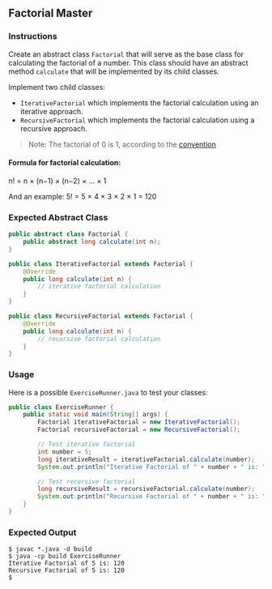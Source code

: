 ## Factorial Master

### Instructions

Create an abstract class `Factorial` that will serve as the base class for calculating the factorial of a number. This class should have an abstract method `calculate` that will be implemented by its child classes.

Implement two child classes:

- `IterativeFactorial` which implements the factorial calculation using an iterative approach.
- `RecursiveFactorial` which implements the factorial calculation using a recursive approach.

> Note: The factorial of 0 is 1, according to the [convention](https://www.chilimath.com/lessons/intermediate-algebra/zero-factorial/)

#### Formula for factorial calculation:

n! = n × (n−1) × (n−2) × … × 1

And an example:
5! = 5 × 4 × 3 × 2 × 1 = 120

### Expected Abstract Class

```java
public abstract class Factorial {
    public abstract long calculate(int n);
}

public class IterativeFactorial extends Factorial {
    @Override
    public long calculate(int n) {
        // iterative factorial calculation
    }
}

public class RecursiveFactorial extends Factorial {
    @Override
    public long calculate(int n) {
        // recursive factorial calculation
    }
}
```

### Usage

Here is a possible `ExerciseRunner.java` to test your classes:

```java
public class ExerciseRunner {
    public static void main(String[] args) {
        Factorial iterativeFactorial = new IterativeFactorial();
        Factorial recursiveFactorial = new RecursiveFactorial();

        // Test iterative factorial
        int number = 5;
        long iterativeResult = iterativeFactorial.calculate(number);
        System.out.println("Iterative Factorial of " + number + " is: " + iterativeResult); // Expected output: 120

        // Test recursive factorial
        long recursiveResult = recursiveFactorial.calculate(number);
        System.out.println("Recursive Factorial of " + number + " is: " + recursiveResult); // Expected output: 120
    }
}
```

### Expected Output

```shell
$ javac *.java -d build
$ java -cp build ExerciseRunner
Iterative Factorial of 5 is: 120
Recursive Factorial of 5 is: 120
$
```
